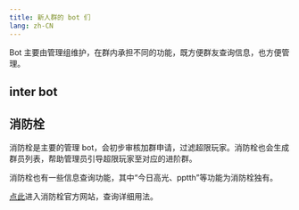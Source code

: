 ```yaml
---
title: 新人群的 bot 们
lang: zh-CN
---
```

Bot 主要由管理组维护，在群内承担不同的功能，既方便群友查询信息，也方便管理。

## inter bot

## 消防栓
消防栓是主要的管理 bot，会初步审核加群申请，过滤超限玩家。消防栓也会生成群员列表，帮助管理员引导超限玩家至对应的进阶群。

消防栓也有一些信息查询功能，其中“今日高光、pptth”等功能为消防栓独有。

[点此](https://xfs.b11p.com/)进入消防栓官方网站，查询详细用法。